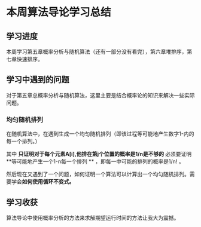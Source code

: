 # 本周算法导论学习总结

## 学习进度

本周学习第五章概率分析与随机算法（还有一部分没有看完），第六章堆排序，第七章快速排序。

## 学习中遇到的问题

对于第五章总概率分析与随机算法，这里主要是结合概率论的知识来解决一些实际问题。

### 均匀随机排列

在随机算法中，在遇到生成一个均匀随机排列（即该过程等可能地产生数字1-内的每一个排列。）

其中  **只证明对于每个元素A[i],他排在第j个位置的概率是1/n是不够的** 必须要证明**等可能地产生一个1-n每一个排列 ** ，即每一中可能的排列的概率是1/n! 。

然后现在又遇到了一个问题，如何证明一个算法可以计算出一个均匀随机排列。需要学会**如何使用循环不变式。**  

## 学习收获

算法导论中使用概率分析的方法来求解期望运行时间的方法让我大为震撼。

 